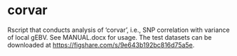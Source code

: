# corvar
Rscript that conducts analysis of ‘corvar’, i.e., SNP correlation with variance of local gEBV. See MANUAL.docx for usage. The test datasets can be downloaded at https://figshare.com/s/9e643b192bc816d75a5e.
